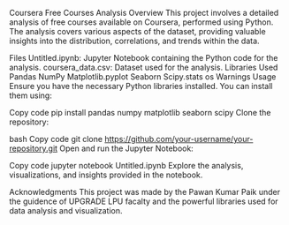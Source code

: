 Coursera Free Courses Analysis
Overview
This project involves a detailed analysis of free courses available on Coursera, performed using Python. The analysis covers various aspects of the dataset, providing valuable insights into the distribution, correlations, and trends within the data.

Files
Untitled.ipynb: Jupyter Notebook containing the Python code for the analysis.
coursera_data.csv: Dataset used for the analysis.
Libraries Used
Pandas
NumPy
Matplotlib.pyplot
Seaborn
Scipy.stats
os
Warnings
Usage
Ensure you have the necessary Python libraries installed. You can install them using:

Copy code
pip install pandas numpy matplotlib seaborn scipy
Clone the repository:

bash
Copy code
git clone https://github.com/your-username/your-repository.git
Open and run the Jupyter Notebook:

Copy code
jupyter notebook Untitled.ipynb
Explore the analysis, visualizations, and insights provided in the notebook.

Acknowledgments
This project was made by the Pawan Kumar Paik under the guidence of UPGRADE LPU facalty and the powerful libraries used for data analysis and visualization.

